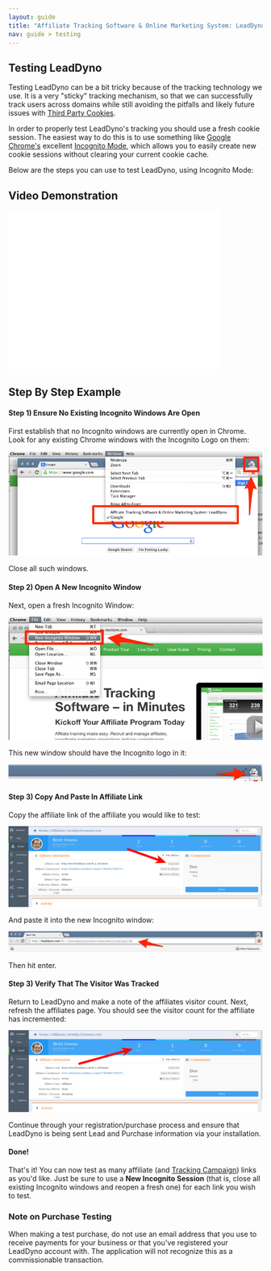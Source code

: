 ```yaml
---
layout: guide
title: "Affiliate Tracking Software & Online Marketing System: LeadDyno"
nav: guide > testing
---
```


## Testing LeadDyno

Testing LeadDyno can be a bit tricky because of the tracking technology we use.  It is a very "sticky" tracking
mechanism, so that we can successfully track users across domains while still avoiding the pitfalls and
likely future issues with
[Third Party Cookies](http://www.opentracker.net/article/third-party-cookies-vs-first-party-cookies).

In order to properly test LeadDyno's tracking you should use a fresh cookie session.  The easiest way to do this
is to use something like [Google Chrome's](https://www.google.com/chrome) excellent
[Incognito Mode](https://support.google.com/chrome/answer/95464?hl=en), which allows you to easily create new
cookie sessions without clearing your current cookie cache.

Below are the steps you can use to test LeadDyno, using Incognito Mode:

## Video Demonstration
<div>
<iframe width="420" height="315" src="//www.youtube.com/embed/5piFelwC8Es" frameborder="0" allowfullscreen="allowfullscreen">&nbsp;</iframe>  
</div>

## Step By Step Example

#### Step 1) Ensure No Existing Incognito Windows Are Open

First establish that no Incognito windows are currently open in Chrome.  Look for any existing Chrome windows
with the Incognito Logo on them:

![Incognito](img/testing-existing-incognito-windows.png)

Close all such windows.

#### Step 2) Open A New Incognito Window

Next, open a fresh Incognito Window:

![Incognito](img/testing-new-incognito-window-menu.png)

This new window should have the Incognito logo in it:

![Incognito](img/testing-new-incognito-window-icon.png)

#### Step 3) Copy And Paste In Affiliate Link

Copy the affiliate link of the affiliate you would like to test:

![Incognito](img/testing-copy-link.png)

And paste it into the new Incognito window:

![Incognito](img/testing-pasted-link.png)

Then hit enter.

#### Step 3) Verify That The Visitor Was Tracked

Return to LeadDyno and make a note of the affiliates visitor count.  Next, refresh the affiliates page.
You should see the visitor count for the affiliate has incremented:

![Incognito](img/testing-visitor-updated.png)

Continue through your registration/purchase process and ensure that LeadDyno is being sent Lead and Purchase information
via your installation.

#### Done!

That's it!  You can now test as many affiliate (and [Tracking Campaign](tracking-campaigns.html)) links as you'd like.
Just be sure to use a **New Incognito Session** (that is, close all existing Incognito windows and reopen a fresh one)
for each link you wish to test.


### Note on Purchase Testing

When making a test purchase, do not use an email address that you use to receive payments for your business or that you've registered your LeadDyno account with. The application will not recognize this as a commissionable transaction. 
